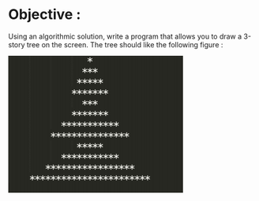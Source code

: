 # Objective :
Using an algorithmic solution, write a program that allows you to draw a 3-story tree on the screen.
The tree should like the following figure :

![Picture Level 1](https://github.com/ThomasSEGALEN/ChristmasTree/blob/main/Level%201/Level1.PNG)